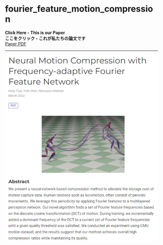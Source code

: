 # fourier_feature_motion_compression
**Click Here - This is our Paper**\
**ここをクリック - これが私たちの論文です**\
[Paper PDF](paper/2022_egshort_neuralcompression.pdf)


-------
![s](img/thum.png)



